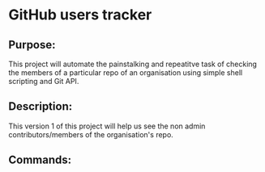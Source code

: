 # GitHub users tracker
## Purpose:
This project will automate the painstalking and repeatitve task of checking the members of a particular repo of an organisation using simple shell scripting and Git API.
## Description:
This version 1 of this project will help us see the non admin contributors/members of the organisation's repo.

## Commands:
